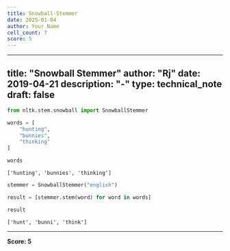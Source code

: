 ```yaml
---
title: Snowball-Stemmer
date: 2025-01-04
author: Your Name
cell_count: 7
score: 5
---
```


---
title: "Snowball Stemmer"
author: "Rj"
date: 2019-04-21
description: "-"
type: technical_note
draft: false
---

```python
from nltk.stem.snowball import SnowballStemmer
```


```python
words = [
    "hunting",
    "bunnies",
    "thinking"
]
```


```python
words
```




    ['hunting', 'bunnies', 'thinking']




```python
stemmer = SnowballStemmer("english")
```


```python
result = [stemmer.stem(word) for word in words]
```


```python
result
```




    ['hunt', 'bunni', 'think']




---
**Score: 5**